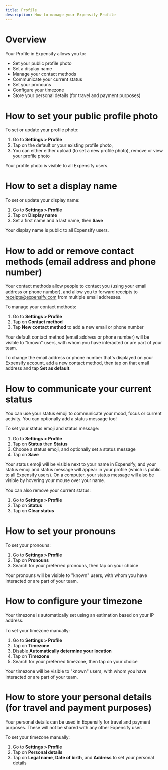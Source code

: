 ```yaml
---
title: Profile
description: How to manage your Expensify Profile
---
```

# Overview
Your Profile in Expensify allows you to:
- Set your public profile photo
- Set a display name
- Manage your contact methods
- Communicate your current status
- Set your pronouns
- Configure your timezone
- Store your personal details (for travel and payment purposes)

# How to set your public profile photo

To set or update your profile photo: 
1. Go to **Settings > Profile**
2. Tap on the default or your existing profile photo,
3. You can either either upload (to set a new profile photo), remove or view your profile photo

Your profile photo is visible to all Expensify users. 

# How to set a display name

To set or update your display name: 
1. Go to **Settings > Profile**
2. Tap on **Display name**
3. Set a first name and a last name, then **Save**

Your display name is public to all Expensify users.

# How to add or remove contact methods (email address and phone number)

Your contact methods allow people to contact you (using your email address or phone number), and allow you to forward receipts to receipts@expensify.com from multiple email addresses.

To manage your contact methods:
1. Go to **Settings > Profile**
2. Tap on **Contact method**
3. Tap **New contact method** to add a new email or phone number 

Your default contact method (email address or phone number) will be visible to "known" users, with whom you have interacted or are part of your team.

To change the email address or phone number that's displayed on your Expensify account, add a new contact method, then tap on that email address and tap **Set as default**.

# How to communicate your current status

You can use your status emoji to communicate your mood, focus or current activity. You can optionally add a status message too! 

To set your status emoji and status message:
1. Go to **Settings > Profile**
2. Tap on **Status** then **Status**
3. Choose a status emoji, and optionally set a status message
4. Tap on **Save**

Your status emoji will be visible next to your name in Expensify, and your status emoji and status message will appear in your profile (which is public to all Expensify users). On a computer, your status message will also be visible by hovering your mouse over your name.

You can also remove your current status:
1. Go to **Settings > Profile**
2. Tap on **Status**
3. Tap on **Clear status**

# How to set your pronouns

To set your pronouns:
1. Go to **Settings > Profile**
2. Tap on **Pronouns**
3. Search for your preferred pronouns, then tap on your choice

Your pronouns will be visible to "known" users, with whom you have interacted or are part of your team.

# How to configure your timezone

Your timezone is automatically set using an estimation based on your IP address.

To set your timezone manually:
1. Go to **Settings > Profile**
2. Tap on **Timezone**
3. Disable **Automatically determine your location**
4. Tap on **Timezone**
5. Search for your preferred timezone, then tap on your choice

Your timezone will be visible to "known" users, with whom you have interacted or are part of your team.

# How to store your personal details (for travel and payment purposes)

Your personal details can be used in Expensify for travel and payment purposes. These will not be shared with any other Expensify user. 

To set your timezone manually:
1. Go to **Settings > Profile**
2. Tap on **Personal details**
3. Tap on **Legal name**, **Date of birth**, and **Address** to set your personal details

